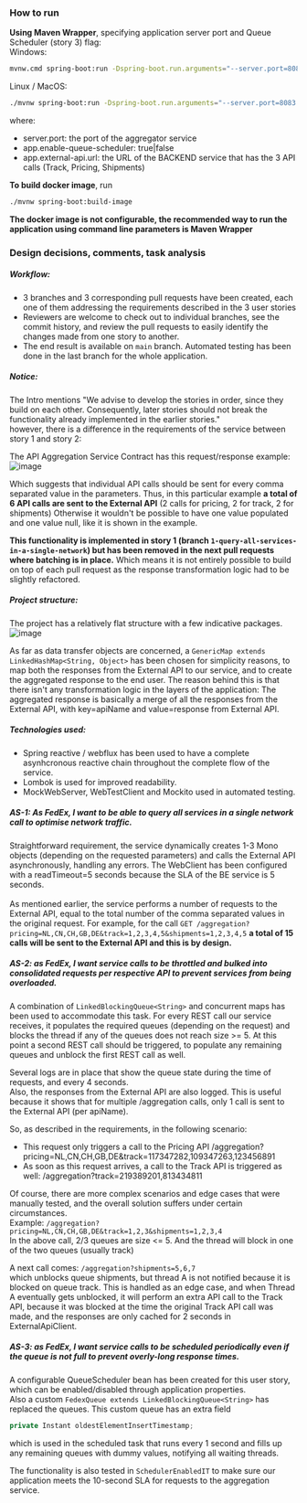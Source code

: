 ### How to run
**Using Maven Wrapper**, specifying application server port and Queue Scheduler (story 3) flag:  
Windows:
```bash
mvnw.cmd spring-boot:run -Dspring-boot.run.arguments="--server.port=8083 --app.enable-queue-scheduler=true --app.external-api.url=http://localhost:9999"
```
Linux / MacOS:
```bash
./mvnw spring-boot:run -Dspring-boot.run.arguments="--server.port=8083 --app.enable-queue-scheduler=true --app.external-api.url=http://localhost:9999"
```

where:
- server.port: the port of the aggregator service
- app.enable-queue-scheduler: true|false
- app.external-api.url: the URL of the BACKEND service that has the 3 API calls (Track, Pricing, Shipments)

**To build docker image**, run
```bash
./mvnw spring-boot:build-image
```

**The docker image is not configurable, the recommended way to run the application using command line parameters is Maven Wrapper**

### Design decisions, comments, task analysis

##### Workflow:
- 3 branches and 3 corresponding pull requests have been created, each one of them addressing the requirements described in the 3 user stories
- Reviewers are welcome to check out to individual branches, see the commit history, and review the pull requests to easily identify the changes made from one story to another.
- The end result is available on `main` branch. Automated testing has been done in the last branch for the whole application.

##### Notice:
The Intro mentions "We advise to develop the stories in order,
since they build on each other. Consequently, later stories should not break the
functionality already implemented in the earlier stories."  
however, there is a difference in the requirements of the service between story 1 and story 2:

The API Aggregation Service Contract  has this request/response example:
![image](https://github.com/kougianos/fedex-aggregator/assets/23719920/bb363f46-4479-4c12-b690-b9453acee8a5)

Which suggests that individual API calls should be sent for every comma separated value in the parameters. Thus, in this particular example **a total of 6 API calls are sent to the External API** (2 calls for pricing, 2 for track, 2 for shipments) Otherwise it wouldn't be possible to have one value populated and one value null, like it is shown in the example.

**This functionality is implemented in story 1 (branch `1-query-all-services-in-a-single-network`) but has been removed in the next pull requests where batching is in place.** Which means it is not entirely possible to build on top of each pull request as the response transformation logic had to be slightly refactored.

##### Project structure:
The project has a relatively flat structure with a few indicative packages.  
![image](https://github.com/kougianos/fedex-aggregator/assets/23719920/d46a987e-f57f-4b9a-a47c-65d8e9a1e0cd)

As far as data transfer objects are concerned, a `GenericMap extends LinkedHashMap<String, Object>` has been chosen for simplicity reasons, to map both the responses from the External API to our service, and to create the aggregated response to the end user. The reason behind this is that there isn't any transformation logic in the layers of the application:
The aggregated response is basically a merge of all the responses from the External API, with key=apiName and value=response from External API.

##### Technologies used:
- Spring reactive / webflux has been used to have a complete asynhcronous reactive chain throughout the complete flow of the service.
- Lombok is used for improved readability.
- MockWebServer, WebTestClient and Mockito used in automated testing.

##### AS-1: As FedEx, I want to be able to query all services in a single network call to optimise network traffic.
Straightforward requirement, the service dynamically creates 1-3 Mono<Response> objects (depending on the requested parameters) and calls the External API asynchronously, handling any errors. The WebClient has been configured with a readTimeout=5 seconds because the SLA of the BE service is 5 seconds.  
<br>
As mentioned earlier, the service performs a number of requests to the External API, equal to the total number of the comma separated values in the original request. For example, for the call 
`GET /aggregation?pricing=NL,CN,CH,GB,DE&track=1,2,3,4,5&shipments=1,2,3,4,5` **a total of 15 calls will be sent to the External API and this is by design.**


##### AS-2: as FedEx, I want service calls to be throttled and bulked into consolidated requests per respective API to prevent services from being overloaded.
A combination of `LinkedBlockingQueue<String>` and concurrent maps has been used to accommodate this task. For every REST call our service receives, it populates the required queues (depending on the request) and blocks the thread if any of the queues does not reach size >= 5. At this point a second REST call should be triggered, to populate any remaining queues and unblock the first REST call as well.  

Several logs are in place that show the queue state during the time of requests, and every 4 seconds.  
Also, the responses from the External API are also logged. This is useful because it shows that for multiple /aggregation calls, only 1 call is sent to the External API (per apiName).

So, as described in the requirements, in the following scenario:
- This request only triggers a call to the Pricing API /aggregation?pricing=NL,CN,CH,GB,DE&track=117347282,109347263,123456891
- As soon as this request arrives, a call to the Track API is triggered as well: /aggregation?track=219389201,813434811

Of course, there are more complex scenarios and edge cases that were manually tested, and the overall solution suffers under certain circumstances.  
Example:
`/aggregation?pricing=NL,CN,CH,GB,DE&track=1,2,3&shipments=1,2,3,4`  
In the above call, 2/3 queues are size <= 5. And the thread will block in one of the two queues (usually track)

A next call comes:
`/aggregation?shipments=5,6,7`  
which unblocks queue shipments, but thread A is not notified because it is blocked on queue track. This is handled as an edge case, and when Thread A eventually gets unblocked, it will perform an extra API call to the Track API, because it was blocked at the time the original Track API call was made, and the responses are only cached for 2 seconds in ExternalApiClient.

##### AS-3: as FedEx, I want service calls to be scheduled periodically even if the queue is not full to prevent overly-long response times.
A configurable QueueScheduler bean has been created for this user story, which can be enabled/disabled through application properties.  
Also a custom `FedexQueue extends LinkedBlockingQueue<String>` has replaced the queues. This custom queue has an extra field 
```java
private Instant oldestElementInsertTimestamp;
```
which is used in the scheduled task that runs every 1 second and fills up any remaining queues with dummy values, notifying all waiting threads.

The functionality is also tested in `SchedulerEnabledIT` to make sure our application meets the 10-second SLA for requests to the aggregation service.
